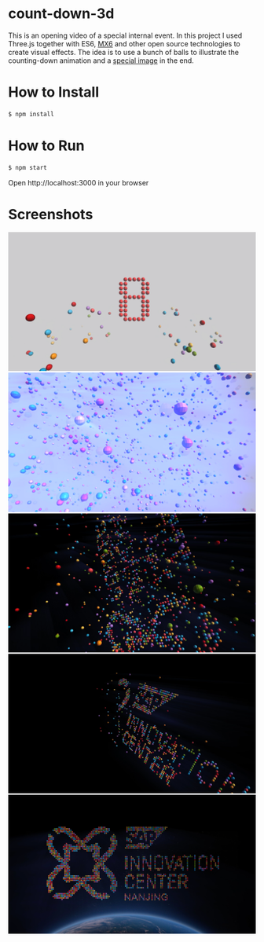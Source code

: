 # count-down-3d

This is an opening video of a special internal event. In this project I used Three.js together with ES6, [MX6](https://github.com/MagicCube/mx6) and other open source technologies to create visual effects.
The idea is to use a bunch of balls to illustrate the counting-down animation and a [special image](https://github.com/MagicCube/count-down-3d/blob/master/server/public/images/logo.png) in the end.

# How to Install
```sh
$ npm install
```

# How to Run
```sh
$ npm start
```
Open http://localhost:3000 in your browser

# Screenshots
![](https://github.com/MagicCube/count-down-3d/blob/master/@screenshots/01.png?raw=true)
![](https://github.com/MagicCube/count-down-3d/blob/master/@screenshots/02.png?raw=true)
![](https://github.com/MagicCube/count-down-3d/blob/master/@screenshots/03.png?raw=true)
![](https://github.com/MagicCube/count-down-3d/blob/master/@screenshots/04.png?raw=true)
![](https://github.com/MagicCube/count-down-3d/blob/master/@screenshots/05.png?raw=true)
